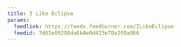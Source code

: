 ```yaml
---
title: I Like Eclipse
params:
  feedlink: https://feeds.feedburner.com/ILikeEclipse
  feedid: 7d61e69288da6b4e0d423e70a269a066
---
```

